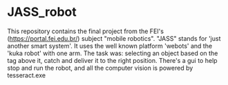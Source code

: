 # JASS_robot
This repository contains the final project from the FEI's (https://portal.fei.edu.br/) subject  "mobile robotics".
"JASS" stands for 'just another smart system'. It uses the well known platform 'webots' and the 'kuka robot' with one arm.
The task was: selecting an object based on the tag above it, catch and deliver it to the right position.
There's a gui to help stop and run the robot, and all the computer vision is powered by tesseract.exe
